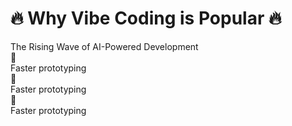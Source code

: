 # 🔥 Why Vibe Coding is Popular 🔥

<div class="text-center pb-5">
  <div class="text-3xl font-bold bg-gradient-to-r from-blue-400 to-emerald-400 bg-clip-text text-transparent">
    The Rising Wave of AI-Powered Development
  </div>
</div>

<div class="mt-8">
  <v-clicks>
    <div class="flex items-center p-3 rounded-lg bg-gradient-to-r from-rose-50 to-red-50 dark:from-rose-900/20 dark:to-red-900/20 shadow-sm">
      <div class="mr-4 text-3xl">🚀</div>
      <div>
        <span class="font-bold">Faster prototyping</span> 
      </div>
    </div>
    <div class="flex mt-10 items-center p-3 rounded-lg bg-gradient-to-r from-rose-50 to-red-50 dark:from-rose-900/20 dark:to-red-900/20 shadow-sm">
      <div class="mr-4 text-3xl">🚀</div>
      <div>
        <span class="font-bold">Faster prototyping</span> 
      </div>
    </div>
    <div class="flex mt-10 items-center p-3 rounded-lg bg-gradient-to-r from-rose-50 to-red-50 dark:from-rose-900/20 dark:to-red-900/20 shadow-sm">
      <div class="mr-4 text-3xl">🚀</div>
      <div>
        <span class="font-bold">Faster prototyping</span> 
      </div>
    </div>
  </v-clicks>
</div>

